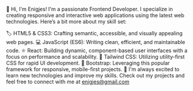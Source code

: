 👋 Hi, I'm Enigjes! I'm a passionate Frontend Developer. I specialize in creating responsive and interactive web applications using the latest web technologies. Here’s a bit more about my skill set:

🏷️ HTML5 & CSS3: Crafting semantic, accessible, and visually appealing web pages.
💻 JavaScript (ES6): Writing clean, efficient, and maintainable code.
⚛️ React: Building dynamic, component-based user interfaces with a focus on performance and scalability.
🎨 Tailwind CSS: Utilizing utility-first CSS for rapid UI development.
📱 Bootstrap: Leveraging this popular framework for responsive, mobile-first projects.
🚀 I'm always excited to learn new technologies and improve my skills. Check out my projects and feel free to connect with me at enigjes@gmail.com

<!---
HamzaNisar929/HamzaNisar929 is a ✨ special ✨ repository because its `README.md` (this file) appears on your GitHub profile.
You can click the Preview link to take a look at your changes.
--->
